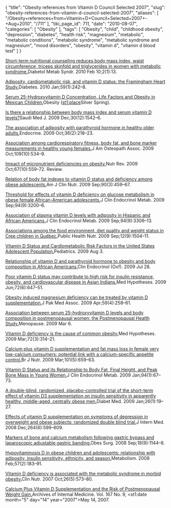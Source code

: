 {
    "title": "Obesity references from Vitamin D Council Selected 2007",
    "slug": "obesity-references-from-vitamin-d-council-selected-2007",
    "aliases": [
        "/Obesity+references+from+Vitamin+D+Council+Selected+2007+-+Aug+2010",
        "/711"
    ],
    "tiki_page_id": 711,
    "date": "2010-08-07",
    "categories": [
        "Obesity"
    ],
    "tags": [
        "Obesity",
        "child",
        "childhood obesity",
        "depression",
        "diabetes",
        "health risk",
        "magnesium",
        "metabolic",
        "metabolic conditions",
        "metabolic syndrome",
        "metabolic syndrome and magnesium",
        "mood disorders",
        "obesity",
        "vitamin d",
        "vitamin d blood test"
    ]
}


[Short-term nutritional counseling reduces body mass index, waist circumference, triceps skinfold and triglycerides in women with metabolic syndrome.](http://www.ncbi.nlm.nih.gov/pubmed/20181143)Diabetol Metab Syndr. 2010 Feb 10;2(1):13.

[Adiposity, cardiometabolic risk, and vitamin D status: the Framingham Heart Study.](http://www.ncbi.nlm.nih.gov/pubmed/19833894)Diabetes. 2010 Jan;59(1):242–8.

[Serum 25-Hydroxyvitamin D Concentration, Life Factors and Obesity in Mexican Children.](http://www.ncbi.nlm.nih.gov/pubmed/20010726)Obesity (<st1:place>Silver Spring).

[Is there a relationship between body mass index and serum vitamin D levels?](http://www.ncbi.nlm.nih.gov/pubmed/19936417)Saudi Med J. 2009 Dec;30(12):1542–6.

[The association of adiposity with parathyroid hormone in healthy older adults.](http://www.ncbi.nlm.nih.gov/pubmed/19711204)Endocrine. 2009 Oct;36(2):218–23.

[Association among cardiorespiratory fitness, body fat, and bone marker measurements in healthy young females.](http://www.ncbi.nlm.nih.gov/pubmed/19861594)J Am Osteopath Assoc. 2009 Oct;109(10):534–9.

[Impact of micronutrient deficiencies on obesity.](http://www.ncbi.nlm.nih.gov/pubmed/19785688)Nutr Rev. 2009 Oct;67(10):559–72. Review.

[Relation of body fat indexes to vitamin D status and deficiency among obese adolescents.](http://www.ncbi.nlm.nih.gov/pubmed/19640956)Am J Clin Nutr. 2009 Sep;90(3):459–67.

[Threshold for effects of vitamin D deficiency on glucose metabolism in obese female African-American adolescents.](http://www.ncbi.nlm.nih.gov/pubmed/19549742)J Clin Endocrinol Metab. 2009 Sep;94(9):3200–6.

[Association of plasma vitamin D levels with adiposity in Hispanic and African Americans.](http://www.ncbi.nlm.nih.gov/pubmed/19549738)J Clin Endocrinol Metab. 2009 Sep;94(9):3306–13.

[Associations among the food environment, diet quality and weight status in Cree children in Québec.](http://www.ncbi.nlm.nih.gov/pubmed/19144239)Public Health Nutr. 2009 Sep;12(9):1504–11.

[Vitamin D Status and Cardiometabolic Risk Factors in the United States Adolescent Population.](http://www.ncbi.nlm.nih.gov/pubmed/19661053)Pediatrics. 2009 Aug 3.

[Relationship of vitamin D and parathyroid hormone to obesity and body composition in African Americans.](http://www.ncbi.nlm.nih.gov/pubmed/19656160)Clin Endocrinol (Oxf). 2009 Jul 28.

[Poor vitamin D status may contribute to high risk for insulin resistance, obesity, and cardiovascular disease in Asian Indians.](http://www.ncbi.nlm.nih.gov/pubmed/19217213)Med Hypotheses. 2009 Jun;72(6):647–51.

[Obesity induced magnesium deficiency can be treated by vitamin D supplementation.](http://www.ncbi.nlm.nih.gov/pubmed/19402296)J Pak Med Assoc. 2009 Apr;59(4):258–61.

[Association between serum 25-hydroxyvitamin D levels and body composition in postmenopausal women: the Postmenopausal Health Study.](http://www.ncbi.nlm.nih.gov/pubmed/19276997)Menopause. 2009 Mar 6.

[Vitamin D deficiency is the cause of common obesity.](http://www.ncbi.nlm.nih.gov/pubmed/19054627)Med Hypotheses. 2009 Mar;72(3):314–21.

[Calcium plus vitamin D supplementation and fat mass loss in female very low-calcium consumers: potential link with a calcium-specific appetite control.](http://www.ncbi.nlm.nih.gov/pubmed/19263591)Br J Nutr. 2009 Mar;101(5):659–63.

[Vitamin D Status and its Relationship to Body Fat, Final Height, and Peak Bone Mass in Young Women.](http://www.ncbi.nlm.nih.gov/pubmed/18984659)J Clin Endocrinol Metab. 2009 Jan;94(1):67–73.

[A double-blind, randomized, placebo-controlled trial of the short-term effect of vitamin D3 supplementation on insulin sensitivity in apparently healthy, middle-aged, centrally obese men.](http://www.ncbi.nlm.nih.gov/pubmed/19125756)Diabet Med. 2009 Jan;26(1):19–27.

[Effects of vitamin D supplementation on symptoms of depression in overweight and obese subjects: randomized double blind trial.](http://www.ncbi.nlm.nih.gov/pubmed/18793245)J Intern Med. 2008 Dec;264(6):599–609.

[Markers of bone and calcium metabolism following gastric bypass and laparoscopic adjustable gastric banding.](http://www.ncbi.nlm.nih.gov/pubmed/18335295)Obes Surg. 2008 Sep;18(9):1144–8.

[Hypovitaminosis D in obese children and adolescents: relationship with adiposity, insulin sensitivity, ethnicity, and season.](http://www.ncbi.nlm.nih.gov/pubmed/18191047)Metabolism. 2008 Feb;57(2):183–91.

[Vitamin D deficiency is associated with the metabolic syndrome in morbid obesity.](http://www.ncbi.nlm.nih.gov/pubmed/17624643)Clin Nutr. 2007 Oct;26(5):573–80.

[Calcium Plus Vitamin D Supplementation and the Risk of Postmenopausal Weight Gain.](http://archinte.ama-assn.org/cgi/content/short/167/9/893)Archives of Internal Medicine. Vol. 167 No. 9, <st1:date month="5" day="14" year="2007">May 14, 2007.